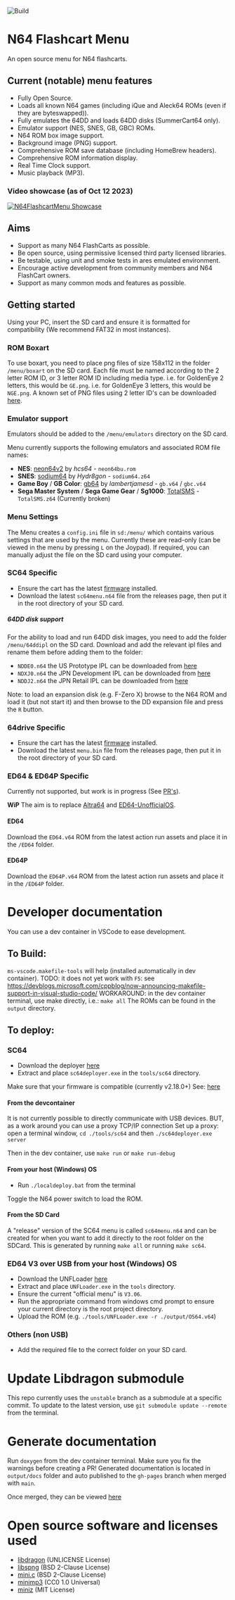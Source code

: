![Build](https://github.com/polprzewodnikowy/N64FlashcartMenu/actions/workflows/build.yml/badge.svg)

# N64 Flashcart Menu
An open source menu for N64 flashcarts.


## Current (notable) menu features
* Fully Open Source.
* Loads all known N64 games (including iQue and Aleck64 ROMs (even if they are byteswapped)).
* Fully emulates the 64DD and loads 64DD disks (SummerCart64 only).
* Emulator support (NES, SNES, GB, GBC) ROMs.
* N64 ROM box image support.
* Background image (PNG) support.
* Comprehensive ROM save database (including HomeBrew headers).
* Comprehensive ROM information display.
* Real Time Clock support.
* Music playback (MP3).


### Video showcase (as of Oct 12 2023)
[![N64FlashcartMenu Showcase](http://img.youtube.com/vi/6CKImHTifDA/0.jpg)](http://www.youtube.com/watch?v=6CKImHTifDA "N64FlashcartMenu Showcase (Oct 12 2023)")


## Aims
* Support as many N64 FlashCarts as possible.
* Be open source, using permissive licensed third party licensed libraries.
* Be testable, using unit and smoke tests in ares emulated environment.
* Encourage active development from community members and N64 FlashCart owners.
* Support as many common mods and features as possible.


## Getting started
Using your PC, insert the SD card and ensure it is formatted for compatibility (We recommend FAT32 in most instances).


### ROM Boxart
To use boxart, you need to place png files of size 158x112 in the folder `/menu/boxart` on the SD card.
Each file must be named according to the 2 letter ROM ID, or 3 letter ROM ID including media type.
i.e. for GoldenEye 2 letters, this would be `GE.png`.
i.e. for GoldenEye 3 letters, this would be `NGE.png`.
A known set of PNG files using 2 letter ID's can be downloaded [here](https://mega.nz/file/6cNGwSqI#8X5ukb65n3YMlGaUtSOGXkKo9HxVnnMOgqn94Epcr7w).


### Emulator support
Emulators should be added to the `/menu/emulators` directory on the SD card.

Menu currently supports the following emulators and associated ROM file names:
 - **NES**: [neon64v2](https://github.com/hcs64/neon64v2) by *hcs64* - `neon64bu.rom`
 - **SNES**: [sodium64](https://github.com/Hydr8gon/sodium64) by *Hydr8gon* - `sodium64.z64`
 - **Game Boy** / **GB Color**: [gb64](https://lambertjamesd.github.io/gb64/romwrapper/romwrapper.html) by *lambertjamesd* - `gb.v64` / `gbc.v64`
 - **Sega Master System** / **Sega Game Gear** / **Sg1000**: [TotalSMS](https://github.com/ITotalJustice/TotalSMS) - `TotalSMS.z64` (Currently broken)


### Menu Settings
The Menu creates a `config.ini` file in `sd:/menu/` which contains various settings that are used by the menu.
Currently these are read-only (can be viewed in the menu by pressing `L` on the Joypad).
If required, you can manually adjust the file on the SD card using your computer.

### SC64 Specific
- Ensure the cart has the latest [firmware](https://github.com/Polprzewodnikowy/SummerCart64/releases/latest) installed.
- Download the latest `sc64menu.n64` file from the releases page, then put it in the root directory of your SD card.


##### 64DD disk support
For the ability to load and run 64DD disk images, you need to add the folder `/menu/64ddipl` on the SD card.
Download and add the relevant ipl files and rename them before adding them to the folder:
- `NDDE0.n64` the US Prototype IPL can be downloaded from [here](https://64dd.org/dumps/64DD_IPL_US_MJR.n64)
- `NDXJ0.n64` the JPN Development IPL can be downloaded from [here](https://64dd.org/dumps/64DD_IPL_DEV_H4G.n64)
- `NDDJ2.n64` the JPN Retail IPL can be downloaded from [here](https://64dd.org/dumps/N64DD_IPLROM_(J).zip)

Note: to load an expansion disk (e.g. F-Zero X) browse to the N64 ROM and load it (but not start it) and then browse to the DD expansion file and press the `R` button.


### 64drive Specific
- Ensure the cart has the latest [firmware](https://64drive.retroactive.be/support.php) installed.
- Download the latest `menu.bin` file from the releases page, then put it in the root directory of your SD card.


### ED64 & ED64P Specific
Currently not supported, but work is in progress (See [PR's](https://github.com/Polprzewodnikowy/N64FlashcartMenu/pulls)).

**WiP** The aim is to replace [Altra64](https://github.com/networkfusion/altra64) and [ED64-UnofficialOS](https://github.com/n64-tools/ED64-UnofficialOS-binaries).


#### ED64
Download the `ED64.v64` ROM from the latest action run assets and place it in the `/ED64` folder.


#### ED64P
Download the `ED64P.v64` ROM from the latest action run assets and place it in the `/ED64P` folder.


# Developer documentation
You can use a dev container in VSCode to ease development.


## To Build:
`ms-vscode.makefile-tools` will help (installed automatically in dev container).
TODO: it does not yet work with `F5`: see https://devblogs.microsoft.com/cppblog/now-announcing-makefile-support-in-visual-studio-code/
WORKAROUND: in the dev container terminal, use make directly, i.e.: `make all`
The ROMs can be found in the `output` directory.


## To deploy:
### SC64
* Download the deployer [here](https://github.com/Polprzewodnikowy/SummerCart64/releases/download/v2.18.0/sc64-deployer-windows-v2.18.0.zip)
* Extract and place `sc64deployer.exe` in the `tools/sc64` directory.

Make sure that your firmware is compatible (currently v2.18.0+)
See: [here](https://github.com/Polprzewodnikowy/SummerCart64/blob/v2.18.0/docs/00_quick_startup_guide.md#firmware-backupupdate)


#### From the devcontainer
It is not currently possible to directly communicate with USB devices.
BUT, as a work around you can use a proxy TCP/IP connection
Set up a proxy: open a terminal window, `cd ./tools/sc64` and then `./sc64deployer.exe server`

Then in the dev container, use `make run` or `make run-debug`


#### From your host (Windows) OS
* Run `./localdeploy.bat` from the terminal

Toggle the N64 power switch to load the ROM.


#### From the SD Card
A "release" version of the SC64 menu is called `sc64menu.n64` and can be created for when you want to add it directly to the root folder on the SDCard. This is generated by running `make all` or running `make sc64`.


### ED64 V3 over USB from your host (Windows) OS
* Download the UNFLoader [here](https://github.com/buu342/N64-UNFLoader/releases/download/v2.11/UNFLoader-Windows-x86.zip)
* Extract and place `UNFLoader.exe` in the `tools` directory.
* Ensure the current "official menu" is `V3.06`.
* Run the appropriate command from windows cmd prompt to ensure your current directory is the root project directory.
* Upload the ROM (e.g. `./tools/UNFLoader.exe -r ./output/OS64.v64`)


### Others (non USB)
* Add the required file to the correct folder on your SD card.


# Update Libdragon submodule
This repo currently uses the `unstable` branch as a submodule at a specific commit.
To update to the latest version, use `git submodule update --remote ` from the terminal.


# Generate documentation
Run `doxygen` from the dev container terminal.
Make sure you fix the warnings before creating a PR!
Generated documentation is located in `output/docs` folder and auto published to the `gh-pages` branch when merged with `main`.

Once merged, they can be viewed [here](https://polprzewodnikowy.github.io/N64FlashcartMenu/)


# Open source software and licenses used
 - [libdragon](https://github.com/DragonMinded/libdragon) (UNLICENSE License)
 - [libspng](https://github.com/randy408/libspng) (BSD 2-Clause License)
 - [mini.c](https://github.com/univrsal/mini.c) (BSD 2-Clause License)
 - [minimp3](https://github.com/lieff/minimp3) (CC0 1.0 Universal)
 - [miniz](https://github.com/richgel999/miniz) (MIT License)
